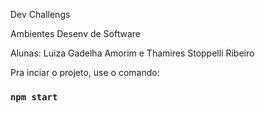 Dev Challengs

Ambientes Desenv de Software

Alunas: Luiza Gadelha Amorim e Thamires Stoppelli Ribeiro

Pra inciar o projeto, use o comando:

### `npm start`
